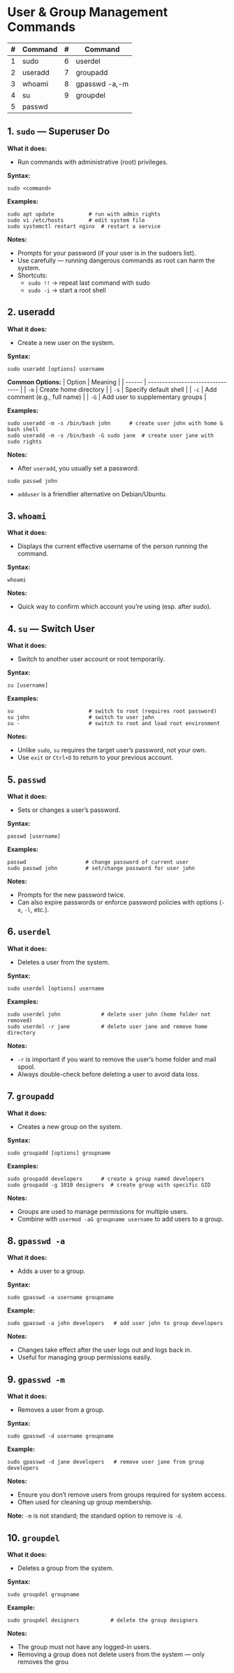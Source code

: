 # User & Group Management Commands
| #  | Command     | #  | Command       |
|----|-------------|----|---------------|
| 1  | sudo        | 6  | userdel       |
| 2  | useradd     | 7  | groupadd      |
| 3  | whoami      | 8  | gpasswd -a,-m |
| 4  | su          | 9  | groupdel      |
| 5  | passwd      |    |               |

## 1. `sudo` — Superuser Do
**What it does:**
- Run commands with administrative (root) privileges.

**Syntax:**
```
sudo <command>
```
**Examples:**
```
sudo apt update           # run with admin rights
sudo vi /etc/hosts        # edit system file
sudo systemctl restart nginx  # restart a service
```
**Notes:**
- Prompts for your password (if your user is in the sudoers list).
- Use carefully — running dangerous commands as root can harm the system.
- Shortcuts: 
  - `sudo !!` → repeat last command with sudo
   - `sudo -i` → start a root shell
 ## 2. useradd
 **What it does:**
- Create a new user on the system.

**Syntax:**
```
sudo useradd [options] username
```
**Common Options:**
| Option | Meaning                          |
| ------ | -------------------------------- |
| `-m`   | Create home directory            |
| `-s`   | Specify default shell            |
| `-c`   | Add comment (e.g., full name)    |
| `-G`   | Add user to supplementary groups |

**Examples:**
```
sudo useradd -m -s /bin/bash john      # create user john with home & bash shell
sudo useradd -m -s /bin/bash -G sudo jane  # create user jane with sudo rights
```
**Notes:**
- After `useradd`, you usually set a password:
```
sudo passwd john
```
- `adduser` is a friendlier alternative on Debian/Ubuntu.

## 3. `whoami`
**What it does:**
- Displays the current effective username of the person running the command.

**Syntax:**
```
whoami
```
**Notes:**
- Quick way to confirm which account you’re using (esp. after sudo).

## 4. `su` — Switch User
**What it does:**
- Switch to another user account or root temporarily.

**Syntax:**
```
su [username]
```
**Examples:**
```
su                        # switch to root (requires root password)
su john                   # switch to user john
su -                      # switch to root and load root environment
```
**Notes:**
- Unlike `sudo`, `su` requires the target user’s password, not your own.
- Use `exit` or `Ctrl+D` to return to your previous account.

## 5. `passwd`
**What it does:**
- Sets or changes a user’s password.

**Syntax:**
```
passwd [username]
```
**Examples:**
```
passwd                   # change password of current user
sudo passwd john         # set/change password for user john
```
**Notes:**
- Prompts for the new password twice.
- Can also expire passwords or enforce password policies with options (`-e`, `-l`, etc.).

## 6. `userdel`
**What it does:**
- Deletes a user from the system.

**Syntax:**
```
sudo userdel [options] username
```
**Examples:**
```
sudo userdel john             # delete user john (home folder not removed)
sudo userdel -r jane          # delete user jane and remove home directory
```
**Notes:**
- `-r` is important if you want to remove the user’s home folder and mail spool.
- Always double-check before deleting a user to avoid data loss.

## 7. `groupadd`
**What it does:**
- Creates a new group on the system.

**Syntax:**
```
sudo groupadd [options] groupname
```
**Examples:**
```
sudo groupadd developers      # create a group named developers
sudo groupadd -g 1010 designers  # create group with specific GID
```
**Notes:**
- Groups are used to manage permissions for multiple users.
- Combine with `usermod -aG groupname username` to add users to a group.

## 8. `gpasswd -a`
**What it does:**
- Adds a user to a group.

**Syntax:**
```
sudo gpasswd -a username groupname
```
**Example:**
```
sudo gpasswd -a john developers   # add user john to group developers
```
**Notes:**
- Changes take effect after the user logs out and logs back in.
- Useful for managing group permissions easily.

## 9. `gpasswd -m`
**What it does:**
- Removes a user from a group.

**Syntax:**
```
sudo gpasswd -d username groupname
```
**Example:**
```
sudo gpasswd -d jane developers   # remove user jane from group developers
```
**Notes:**
- Ensure you don’t remove users from groups required for system access.
- Often used for cleaning up group membership.

**Note:** `-m` is not standard; the standard option to remove is `-d`.

## 10. `groupdel`
**What it does:**
- Deletes a group from the system.

**Syntax:**
```
sudo groupdel groupname
```
**Example:**
```
sudo groupdel designers          # delete the group designers
```
**Notes:**
- The group must not have any logged-in users.
- Removing a group does not delete users from the system — only removes the grou
